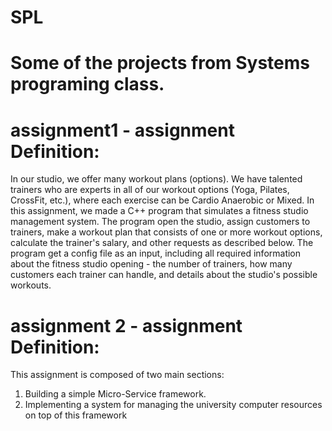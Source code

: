 # SPL
# Some of the projects from Systems programing class.
# assignment1 - assignment Definition:
In our studio, we offer many workout plans (options). We have talented trainers who are experts in all
of our workout options (Yoga, Pilates, CrossFit, etc.), where each exercise can be Cardio Anaerobic
or Mixed. 
In this assignment, we made a C++ program that
simulates a fitness studio management system. The
program open the studio, assign customers to trainers,
make a workout plan that consists of one or more workout
options, calculate the trainer's salary, and other requests as
described below.
The program get a config file as an input, including all
required information about the fitness studio opening - the
number of trainers, how many customers each trainer can
handle, and details about the studio's possible workouts.

# assignment 2 - assignment Definition:
This assignment is composed of two main sections:
1. Building a simple Micro-Service framework.
2. Implementing a system for managing the university computer resources on top of
this framework
